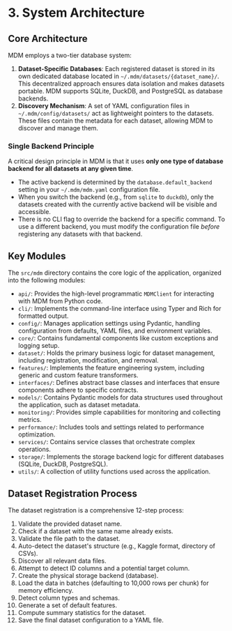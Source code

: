 # 3. System Architecture

## Core Architecture

MDM employs a two-tier database system:

1.  **Dataset-Specific Databases**: Each registered dataset is stored in its own dedicated database located in `~/.mdm/datasets/{dataset_name}/`. This decentralized approach ensures data isolation and makes datasets portable. MDM supports SQLite, DuckDB, and PostgreSQL as database backends.
2.  **Discovery Mechanism**: A set of YAML configuration files in `~/.mdm/config/datasets/` act as lightweight pointers to the datasets. These files contain the metadata for each dataset, allowing MDM to discover and manage them.

### Single Backend Principle

A critical design principle in MDM is that it uses **only one type of database backend for all datasets at any given time**.

*   The active backend is determined by the `database.default_backend` setting in your `~/.mdm/mdm.yaml` configuration file.
*   When you switch the backend (e.g., from `sqlite` to `duckdb`), only the datasets created with the currently active backend will be visible and accessible.
*   There is no CLI flag to override the backend for a specific command. To use a different backend, you must modify the configuration file *before* registering any datasets with that backend.

## Key Modules

The `src/mdm` directory contains the core logic of the application, organized into the following modules:

*   `api/`: Provides the high-level programmatic `MDMClient` for interacting with MDM from Python code.
*   `cli/`: Implements the command-line interface using Typer and Rich for formatted output.
*   `config/`: Manages application settings using Pydantic, handling configuration from defaults, YAML files, and environment variables.
*   `core/`: Contains fundamental components like custom exceptions and logging setup.
*   `dataset/`: Holds the primary business logic for dataset management, including registration, modification, and removal.
*   `features/`: Implements the feature engineering system, including generic and custom feature transformers.
*   `interfaces/`: Defines abstract base classes and interfaces that ensure components adhere to specific contracts.
*   `models/`: Contains Pydantic models for data structures used throughout the application, such as dataset metadata.
*   `monitoring/`: Provides simple capabilities for monitoring and collecting metrics.
*   `performance/`: Includes tools and settings related to performance optimization.
*   `services/`: Contains service classes that orchestrate complex operations.
*   `storage/`: Implements the storage backend logic for different databases (SQLite, DuckDB, PostgreSQL).
*   `utils/`: A collection of utility functions used across the application.

## Dataset Registration Process

The dataset registration is a comprehensive 12-step process:

1.  Validate the provided dataset name.
2.  Check if a dataset with the same name already exists.
3.  Validate the file path to the dataset.
4.  Auto-detect the dataset's structure (e.g., Kaggle format, directory of CSVs).
5.  Discover all relevant data files.
6.  Attempt to detect ID columns and a potential target column.
7.  Create the physical storage backend (database).
8.  Load the data in batches (defaulting to 10,000 rows per chunk) for memory efficiency.
9.  Detect column types and schemas.
10. Generate a set of default features.
11. Compute summary statistics for the dataset.
12. Save the final dataset configuration to a YAML file.
